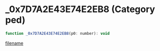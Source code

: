 # _0x7D7A2E43E74E2EB8 (Category ped)

```js
function _0x7D7A2E43E74E2EB8(p0: number): void
```

[filename](_0x7D7A2E43E74E2EB8_m.md ':include')